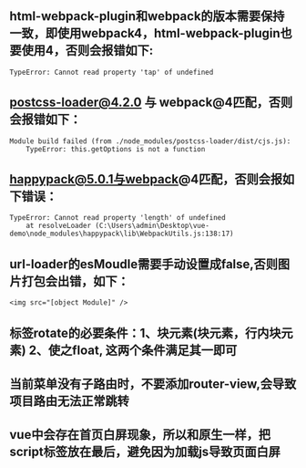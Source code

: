 ## html-webpack-plugin和webpack的版本需要保持一致，即使用webpack4，html-webpack-plugin也要使用4，否则会报错如下:
```
TypeError: Cannot read property 'tap' of undefined
```
## postcss-loader@4.2.0 与 webpack@4匹配，否则会报错如下：
```
Module build failed (from ./node_modules/postcss-loader/dist/cjs.js):
    TypeError: this.getOptions is not a function
```
## happypack@5.0.1与webpack@4匹配，否则会报如下错误：
```
TypeError: Cannot read property 'length' of undefined
    at resolveLoader (C:\Users\admin\Desktop\vue-demo\node_modules\happypack\lib\WebpackUtils.js:138:17)
```
## url-loader的esMoudle需要手动设置成false,否则图片打包会出错，如下：
```
<img src="[object Module]" />
```
## 标签rotate的必要条件：1、块元素(块元素，行内块元素) 2、使之float, 这两个条件满足其一即可
## 当前菜单没有子路由时，不要添加router-view,会导致项目路由无法正常跳转
## vue中会存在首页白屏现象，所以和原生一样，把script标签放在最后，避免因为加载js导致页面白屏